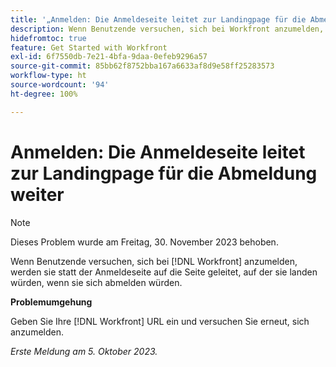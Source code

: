```yaml
---
title: '„Anmelden: Die Anmeldeseite leitet zur Landingpage für die Abmeldung weiter“'
description: Wenn Benutzende versuchen, sich bei Workfront anzumelden, werden sie statt der Anmeldeseite auf die Seite geleitet, auf der sie landen würden, wenn sie sich abmelden würden.
hidefromtoc: true
feature: Get Started with Workfront
exl-id: 6f7550db-7e21-4bfa-9daa-0efeb9296a57
source-git-commit: 85bb62f8752bba167a6633af8d9e58ff25283573
workflow-type: ht
source-wordcount: '94'
ht-degree: 100%

---
```


# Anmelden: Die Anmeldeseite leitet zur Landingpage für die Abmeldung weiter

>[!NOTE]
>
>Dieses Problem wurde am Freitag, 30. November 2023 behoben.

Wenn Benutzende versuchen, sich bei [!DNL Workfront] anzumelden, werden sie statt der Anmeldeseite auf die Seite geleitet, auf der sie landen würden, wenn sie sich abmelden würden.

**Problemumgehung**

Geben Sie Ihre [!DNL Workfront] URL ein und versuchen Sie erneut, sich anzumelden.

_Erste Meldung am 5. Oktober 2023._

